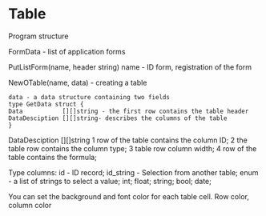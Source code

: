 # Table

Program structure

FormData - list of application forms
 
PutListForm(name, header string) name - ID form, registration of the form

NewOTable(name, data) - creating a table

    data - a data structure containing two fields
    type GetData struct {
	Data           [][]string - the first row contains the table header
	DataDesciption [][]string- describes the columns of the table
    }

DataDesciption [][]string 
      1 row of the table contains the column ID;
      2 the table row contains the column type;
      3 table row column width;
      4 row of the table contains the formula;
      
Type columns:
	id - ID record;
	id_string - Selection from another table;
	enum - a list of strings to select a value;
	int;
	float;
	string;
	bool;
	date;
	


You can set the background and font color for each table cell.
Row color, column color               
